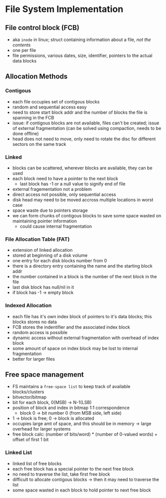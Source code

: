 # File System Implementation

## File control block (FCB)

- aka `inode` in linux; struct containing information about a file, _not the contents_
- one per file
- file permissions, various dates, size, identifier, pointers to the actual data blocks

## Allocation Methods

### Contigous

- each file occupies set of contigous blocks
- random and sequential access easy
- need to store start block addr and the number of blocks the file is spanning in the FCB
- issue: if contigous blocks are not available, files can't be created; issue of external fragmentation (can be solved using compaction, needs to be done offline)
- head does not need to move, only need to rotate the disc for different sectors on the same track

### Linked

- blocks can be scattered, wherever blocks are available, they can be used
- each block need to have a pointer to the next block
  - last block has -1 or a null value to signify end of file
- external fragementation not a problem
- direct access not possible, only sequential access
- disk head may need to be moved accross multiple locations in worst case
- space waste due to pointers storage
- we can form chunks of contigous blocks to save some space wasted on maintaining pointer information
  - could cause internal fragmentation

### File Allocation Table (FAT)

- extension of linked allocation
- stored at beginning of a disk volume
- one entry for each disk blocks number from 0
- there is a directory entry containing the name and the starting block addr
- the number contained in a block is the number of the next block in the file
- last disk block has null/nil in it
- if block has -1 -> empty block

### Indexed Allocation

- each file has it's own index block of pointers to it's data blocks; this blocks stores no data
- FCB stores the indentifier and the associated index block
- random access is possible
- dynamic access without external fragmentation with overhead of index block
- some amount of space on index block may be lost to internal fragmentation
- better for larger files

## Free space management

- FS maintains a `free-space list` to keep track of available blocks/clusters
- bitvector/bitmap
- bit for each block, 0(MSB) -> N-1(LSB)
- position of block and index in bitmap 1:1 correspondence
  - block 0 -> bit number 0 (from MSB side, left side)
- 1 -> block is free; 0 -> block is allocated
- occupies large amt of space, and this should be in memory -> large overhead for larger systems
- free block calc: (number of bits/word) \* (number of 0-valued words) + offset of first 1 bit

### Linked List

- linked list of free blocks
- each free block has a special pointer to the next free block
- no need to traverse the list, take first free block
- difficult to allocate contigous blocks -> then it may need to traverse the list
- some space wasted in each block to hold pointer to next free block
